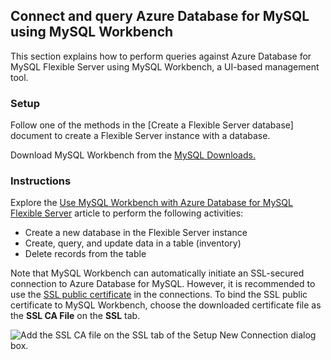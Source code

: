 ## Connect and query Azure Database for MySQL using MySQL Workbench

This section explains how to perform queries against Azure Database for MySQL Flexible Server using MySQL Workbench, a UI-based management tool.

### Setup

Follow one of the methods in the [Create a Flexible Server database] document to create a Flexible Server instance with a database.

Download MySQL Workbench from the [MySQL Downloads.](https://dev.mysql.com/downloads/workbench/)

### Instructions

Explore the [Use MySQL Workbench with Azure Database for MySQL Flexible Server](https://docs.microsoft.com/azure/mysql/flexible-server/connect-workbench) article to perform the following activities:

- Create a new database in the Flexible Server instance
- Create, query, and update data in a table (inventory)
- Delete records from the table

Note that MySQL Workbench can automatically initiate an SSL-secured connection to Azure Database for MySQL. However, it is recommended to use the [SSL public certificate](https://dl.cacerts.digicert.com/DigiCertGlobalRootCA.crt.pem) in the connections. To bind the SSL public certificate to MySQL Workbench, choose the downloaded certificate file as the **SSL CA File** on the **SSL** tab.

![Add the SSL CA file on the SSL tab of the Setup New Connection dialog box.](./media/new-ssl-connection-with-ca-file.png "Add SSL CA file")
